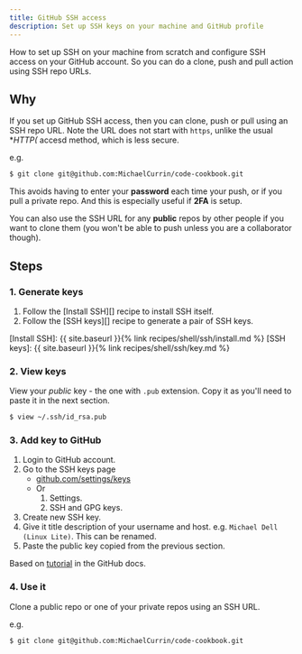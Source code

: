 ```yaml
---
title: GitHub SSH access
description: Set up SSH keys on your machine and GitHub profile
---
```


How to set up SSH on your machine from scratch and configure SSH access on your GitHub account. So you can do a clone, push and pull action using SSH repo URLs.


## Why

If you set up GitHub SSH access, then you can clone, push or pull using an SSH repo URL. Note the URL does not start with `https`, unlike the usual **HTTP(* accesd method, which is less secure.

e.g.

```sh
$ git clone git@github.com:MichaelCurrin/code-cookbook.git
```

This avoids having to enter your **password** each time your push, or if you pull a private repo. And this is especially useful if **2FA** is setup.

You can also use the SSH URL for any **public** repos by other people if you want to clone them (you won't be able to push unless you are a collaborator though).

## Steps

### 1. Generate keys

1. Follow the [Install SSH][] recipe to install SSH itself.
2. Follow the [SSH keys][] recipe to generate a pair of SSH keys.

[Install SSH]: {{ site.baseurl }}{% link recipes/shell/ssh/install.md %}
[SSH keys]: {{ site.baseurl }}{% link recipes/shell/ssh/key.md %}

### 2. View keys

View your _public_ key - the one with `.pub` extension. Copy it as you'll need to paste it in the next section.

```sh
$ view ~/.ssh/id_rsa.pub
```

### 3. Add key to GitHub

1. Login to GitHub account.
1. Go to the SSH keys page
    - [github.com/settings/keys](https://github.com/settings/keys)
    - Or
        1. Settings.
        1. SSH and GPG keys.
1. Create new SSH key.
1. Give it title description of your username and host. e.g. `Michael Dell (Linux Lite)`. This can be renamed.
1. Paste the public key copied from the previous section.

Based on [tutorial](https://help.github.com/en/github/authenticating-to-github/adding-a-new-ssh-key-to-your-github-account) in the GitHub docs.

### 4. Use it

Clone a public repo or one of your private repos using an SSH URL.

e.g.

```sh
$ git clone git@github.com:MichaelCurrin/code-cookbook.git
```

